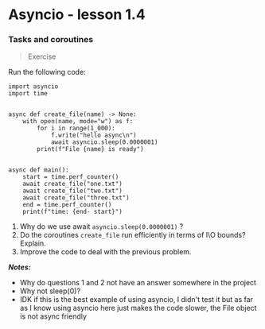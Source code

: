 # Asyncio - lesson 1.4

### Tasks and coroutines

> Exercise

Run the following code:

```
import asyncio
import time


async def create_file(name) -> None:
    with open(name, mode="w") as f:
        for i in range(1_000):
            f.write("hello async\n")
            await asyncio.sleep(0.0000001)
        print(f"File {name} is ready")


async def main():
    start = time.perf_counter()
    await create_file("one.txt")
    await create_file("two.txt")
    await create_file("three.txt")
    end = time.perf_counter()
    print(f"time: {end- start}")

```

1. Why do we use await `asyncio.sleep(0.0000001)` ?
2. Do the coroutines `create_file` run efficiently in terms of I\O bounds? Explain.
3. Improve the code to deal with the previous problem.

**_Notes:_**
* Why do questions 1 and 2 not have an answer somewhere in the project
* Why not sleep(0)?
* IDK if this is the best example of using asyncio, I didn't test it but as far as I know using asyncio here just makes the code slower, the File object is not async friendly
